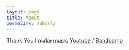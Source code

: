 ```yaml
---
layout: page
title: About
permalink: /about/
---
```


Thank You
I make music
[Youtube](https://www.youtube.com/channel/UCwykxvVYWAcK8BJ0N2b4QYg) /
[Bandcamp](notmyfirst.bandcamp.com)
